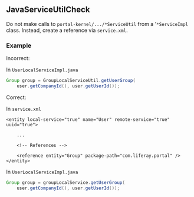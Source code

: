 ## JavaServiceUtilCheck

Do not make calls to `portal-kernel/.../*ServiceUtil` from a '`*ServiceImpl`
class. Instead, create a reference via `service.xml`.

### Example

Incorrect:

In `UserLocalServiceImpl.java`

```java
Group group = GroupLocalServiceUtil.getUserGroup(
    user.getCompanyId(), user.getUserId());
```

Correct:

In `service.xml`

```
<entity local-service="true" name="User" remote-service="true" uuid="true">

    ...

    <!-- References -->

    <reference entity="Group" package-path="com.liferay.portal" />
</entity>
```

In `UserLocalServiceImpl.java`

```java
Group group = groupLocalService.getUserGroup(
    user.getCompanyId(), user.getUserId());
```